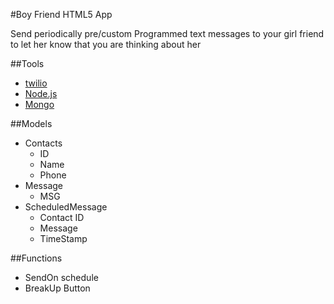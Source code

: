 #Boy Friend HTML5 App

Send periodically pre/custom Programmed text messages to your girl friend to let her know that you are thinking about her

##Tools
* [twilio](http://www.twilio.com/sms)
* [Node.js](http://nodejs.org/)
* [Mongo](http://www.mongodb.org/)

##Models
* Contacts
  * ID
  * Name
  * Phone
* Message
  * MSG
* ScheduledMessage
  * Contact ID
  * Message
  * TimeStamp

##Functions
* SendOn schedule
* BreakUp Button
